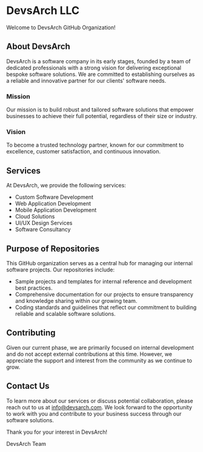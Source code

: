# DevsArch LLC

Welcome to DevsArch GitHub Organization!

## About DevsArch

DevsArch is a software company in its early stages, founded by a team of dedicated professionals with a strong vision for delivering exceptional bespoke software solutions. We are committed to establishing ourselves as a reliable and innovative partner for our clients' software needs.

### Mission

Our mission is to build robust and tailored software solutions that empower businesses to achieve their full potential, regardless of their size or industry.

### Vision

To become a trusted technology partner, known for our commitment to excellence, customer satisfaction, and continuous innovation.

## Services

At DevsArch, we provide the following services:

- Custom Software Development
- Web Application Development
- Mobile Application Development
- Cloud Solutions
- UI/UX Design Services
- Software Consultancy

## Purpose of Repositories

This GitHub organization serves as a central hub for managing our internal software projects. Our repositories include:

- Sample projects and templates for internal reference and development best practices.
- Comprehensive documentation for our projects to ensure transparency and knowledge sharing within our growing team.
- Coding standards and guidelines that reflect our commitment to building reliable and scalable software solutions.

## Contributing

Given our current phase, we are primarily focused on internal development and do not accept external contributions at this time. However, we appreciate the support and interest from the community as we continue to grow.

## Contact Us

To learn more about our services or discuss potential collaboration, please reach out to us at info@devsarch.com. We look forward to the opportunity to work with you and contribute to your business success through our software solutions.

Thank you for your interest in DevsArch!

DevsArch Team
